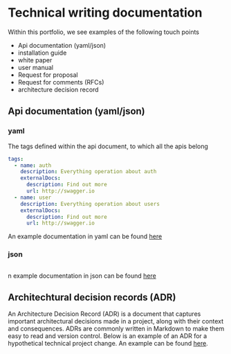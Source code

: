 # Technical writing documentation

Within this portfolio, we see examples of the following touch points

- Api documentation (yaml/json)
- installation guide
- white paper
- user manual
- Request for proposal
- Request for comments (RFCs)
- architecture decision record

## Api documentation (yaml/json)

### yaml
The tags defined within the api document, to which all the apis belong
```yaml
tags:
  - name: auth
    description: Everything operation about auth
    externalDocs:
      description: Find out more
      url: http://swagger.io
  - name: user
    description: Everything operation about users
    externalDocs:
      description: Find out more
      url: http://swagger.io
```
An example documentation in yaml can be found [here](./api-documentation.yaml)
### json
```json
```
n example documentation in json can be found [here](./api-documentation.json)

## Architechtural decision records (ADR)

An Architecture Decision Record (ADR) is a document that captures important architectural decisions made in a project, along with their context and consequences. ADRs are commonly written in Markdown to make them easy to read and version control. Below is an example of an ADR for a hypothetical technical project change.
An example can be found [here](./adr.md).